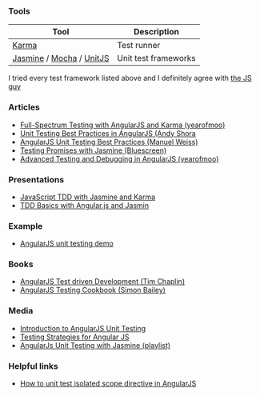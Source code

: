 ### Tools
Tool         | Description
------------ | -------------
[Karma](http://karma-runner.github.io/0.12/index.html) | Test runner
[Jasmine](http://jasmine.github.io/) / [Mocha](http://mochajs.org/) / [UnitJS](http://unitjs.com/)| Unit test frameworks

I tried every test framework listed above and I definitely agree with [the JS guy](http://thejsguy.com/2015/01/12/jasmine-vs-mocha-chai-and-sinon.html)

### Articles
* [Full-Spectrum Testing with AngularJS and Karma (yearofmoo)](http://www.yearofmoo.com/2013/01/full-spectrum-testing-with-angularjs-and-karma.html)
* [Unit Testing Best Practices in AngularJS (Andy Shora](http://andyshora.com/unit-testing-best-practices-angularjs.html)
* [AngularJS Unit Testing Best Practices (Manuel Weiss)](https://blog.codeship.com/angularjs-tdd/)
* [Testing Promises with Jasmine (Bluescreen)](http://ng-learn.org/2014/08/Testing_Promises_with_Jasmine/)
* [Advanced Testing and Debugging in AngularJS (yearofmoo)](http://www.yearofmoo.com/2013/09/advanced-testing-and-debugging-in-angularjs.html)

### Presentations
* [JavaScript TDD with Jasmine and Karma](http://www.slideshare.net/cebartling/javascript-tdd-with-jasmine-and-karma)
* [TDD Basics with Angular.js and Jasmin](http://www.slideshare.net/iquark/tdd-basics-with-angular-and-jasmine)

### Example
* [AngularJS unit testing demo](https://github.com/nirkaufman/angularjs-unit-testing-demo)

### Books
* [AngularJS Test driven Development (Tim Chaplin)](http://www.amazon.com/AngularJS-Test-driven-Development-Tim-Chaplin/dp/1784398837)
* [AngularJS Testing Cookbook (Simon Bailey)](http://www.amazon.com/AngularJS-Testing-Cookbook-Simon-Bailey/dp/1783983744)

### Media
* [Introduction to AngularJS Unit Testing](https://www.youtube.com/watch?v=UDB-jm8MWro)
* [Testing Strategies for Angular JS](https://www.youtube.com/watch?v=UYVcY9EJcRs)
* [AngularJs Unit Testing with Jasmine (playlist)](https://www.youtube.com/playlist?list=PLw5h0DiJ-9PDbh2i6knU4FybWA63PPbVi)

### Helpful links
* [How to unit test isolated scope directive in AngularJS](http://stackoverflow.com/questions/17371836/how-to-unit-test-isolated-scope-directive-in-angularjs)
